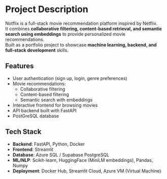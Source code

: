 # Project Description

Notflix is a full-stack movie recommendation platform inspired by Netflix.  
It combines **collaborative filtering, content-based retrieval, and semantic search using embeddings** to provide personalized movie recommendations.  
Built as a portfolio project to showcase **machine learning, backend, and full-stack development** skills.

## Features
- User authentication (sign up, login, genre preferences)
- Movie recommendations:
  - Collaborative filtering
  - Content-based filtering
  - Semantic search with embeddings
- Interactive frontend for browsing movies
- API backend built with FastAPI
- PostGreSQL database

## Tech Stack
- **Backend**: FastAPI, Python, Docker
- **Frontend**: Streamlit
- **Database**: Azure SQL / Supabase PostgreSQL
- **ML/NLP**: Scikit-learn, HuggingFace (MiniLM embeddings), Pandas, Numpy
- **Deployment**: Docker Hub, Streamlit Cloud, Azure VM (Virtual Machine)







